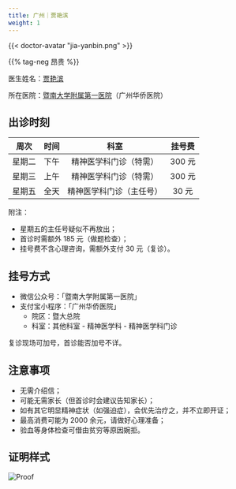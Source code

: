 ```yaml
---
title: 广州｜贾艳滨
weight: 1
---
```


{{< doctor-avatar "jia-yanbin.png" >}}

{{% tag-neg 昂贵 %}}

医生姓名：[贾艳滨](https://www.haodf.com/doctor/240979.html)

所在医院：[暨南大学附属第一医院](https://amap.com/place/B00140382F)（广州华侨医院）

## 出诊时刻

| 周次 | 时间 |    科室    | 挂号费  |
| :--: | :--: | :--------: | :---: |
| 星期二 | 下午 | 精神医学科门诊（特需） | 300 元 |
| 星期三 | 上午 | 精神医学科门诊（特需） | 300 元 |
| 星期五 | 全天 | 精神医学科门诊（主任号） | 30 元 |

附注：

- 星期五的主任号疑似不再放出；
- 首诊时需额外 185 元（做题检查）；
- 挂号费不含心理咨询，需额外支付 30 元（复诊）。


## 挂号方式

- 微信公众号：「暨南大学附属第一医院」
- 支付宝小程序：「广州华侨医院」
  + 院区：暨大总院
  + 科室：其他科室 - 精神医学科 - 精神医学科门诊

复诊现场可加号，首诊能否加号不详。

## 注意事项

- 无需介绍信；
- 可能无需家长（但首诊时会建议告知家长）；
- 如有其它明显精神症状（如强迫症），会优先治疗之，并不立即开证；
- 最高消费可能为 2000 余元，请做好心理准备；
- 验血等身体检查可借由贫穷等原因婉拒。

## 证明样式

![Proof](/images/doctor/proof/jia-yanbin.jpg)
